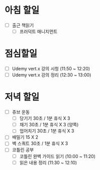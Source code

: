 
# 아침 할일
- [ ] 출근 책읽기
	- [ ] 프러덕트 매니지먼트

# 점심할일
- [ ] Udemy vert.x 강의 시청 (11:50 ~ 12:20)
- [ ] Udemy vert.x 강의 정리 (12:30 ~ 13:00)

# 저녁 할일
- [ ] 쥬브 운동
	- [ ] 당기기 30초 / 1분 휴식 X 3
	- [ ] 채기 30초 / 1분 휴식 X 3 (양쪽)
	- [ ] 업어치기 30초 / 1분 휴식 X 3
- [ ] 배밀기 15 X 2
- [ ] 벽 스쿼트 30초 / 1분 휴식 X 3
- [ ] 코틀린 공부
	- [ ] 코틀린 완벽 가이드 읽기 (10:00 ~ 11:20)
	- [ ] 읽은 내용 정리 (11:30 ~ 12:10)
